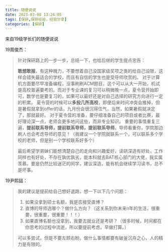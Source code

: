```yaml
---
title: 随便说说
date: 2023-03-08 13:24:05
tags: [保研,保研经验，经验分享]
categories: [保研]
---
```

来自19级学长们的随便说说
<!-- more -->

19周俊杰：

> 针对保研路上的一步一步，总结一下，也给后继的学生提点忠告：
>
> **敢想敢报**，有这种魄力，不要想着自己没国家级奖项之类的给自己设限，这样会错失最适合的学校，而且有自信的学生也是受导师欣赏的。 对于计算机方面要尽早准备编程，没事刷刷ACM题目，这个可以从大一开始，机试是高校普遍要考的。而对于专业课的复习可以稍微晚一点，夏令营开始即可，数学也是要复习的，如果可以最好还是对自己选择的研究方向进行一定的积累。 夏令营的时候可以**多投几所高校**，即便后来时间冲突会推掉，但是暑假就拿到offer的话，九月份会很沉得住气，当然，如果暑假就决定了，那就最好。 对于夏令营的准备，要仔细准备自己的项目或者比赛，最好理论深一点，老师会更多地问这些，而非专业知识。 重要的事情重复三遍，**提前联系导师，提前联系导师，提前联系导师**。导师看重你，学院那边刷人也会考虑导师的意见！（我建议一个学院就联系一个，可以联系多个学校的老师，但是别一个学校联系好多个）
>
> 最后希望学弟妹们能想清楚自己的走向和兴趣爱好，读研深造有好处，工作同样也有好处，不存在孰优孰劣，能本科就去BAT核心部门的大佬，我实属羡慕。要是仍然比较迷茫的同学，建议深造，能有机会继续学习读书，总不是坏事。

19尹熙喆：

> 我的建议是提前给自己想好退路，想一下以下几个问题：
>
> 1. 如果没拿到硕士名额，我是否接受直博？
> 2. 直博的导师选哪个？做什么方向？（这关系到你未来n年的生活，很重要，很重要，很重要！！！）
> 3. 如果直博名额也没拿到，我要去就业还是考研？（很多时候，时间都在你思考的过程中流逝，所以要提前考虑，早做打算。）
>
> 可以多尝试，但是不要左顾右盼。做什么事情都要有破釜沉舟之心，人的精力是有限的。
